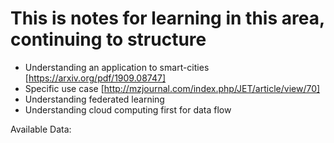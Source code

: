 # This is notes for learning in this area, continuing to structure 

- Understanding an application to smart-cities [https://arxiv.org/pdf/1909.08747]
- Specific use case [http://mzjournal.com/index.php/JET/article/view/70]
- Understanding federated learning
- Understanding cloud computing first for data flow 

Available Data:

